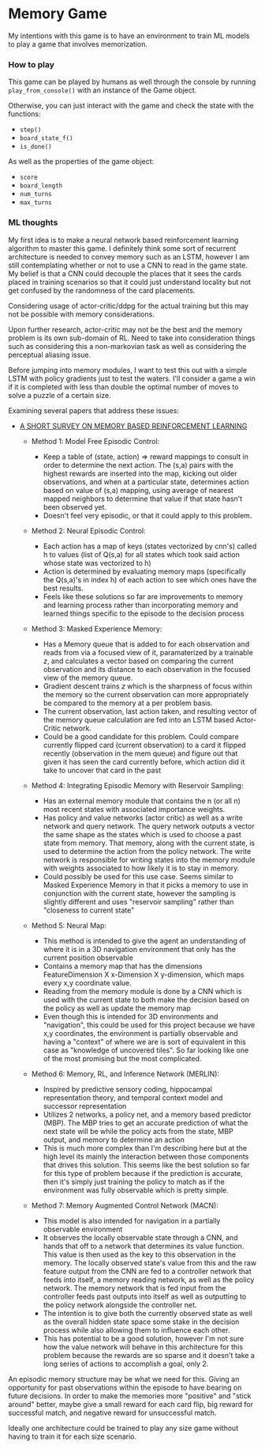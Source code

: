 # Memory Game

My intentions with this game is to have an environment to train ML models to play a game that involves memorization.

### How to play

This game can be played by humans as well through the console by running `play_from_console()` with an instance of the Game object.

Otherwise, you can just interact with the game and check the state with the functions: 
 - `step()`
 - `board_state_f()`
 - `is_done()`
 
 As well as the properties of the game object:
 - `score`
 - `board_length`
 - `num_turns`
 - `max_turns`
 
 
 ### ML thoughts
 
 My first idea is to make a neural network based reinforcement learning algorithm to master this game. 
 I definitely think some sort of recurrent architecture is needed to convey memory such as an LSTM,
 however I am still contemplating whether or not to use a CNN to read in the game state.
 My belief is that a CNN could decouple the places that it sees the cards placed in training scenarios
 so that it could just understand locality but not get confused by the randomness of the card placements.
 
 Considering usage of actor-critic/ddpg for the actual training but this may not be possible with memory considerations.
 
 Upon further research, actor-critic may not be the best and the memory problem is its own sub-domain of RL. 
 Need to take into consideration things such as considering this a non-markovian task 
 as well as considering the perceptual aliasing issue.
 
 Before jumping into memory modules, I want to test this out with a simple LSTM with policy gradients 
 just to test the waters.  I'll consider a game a win if it is completed with less than double the optimal number of moves
 to solve a puzzle of a certain size.
 
 Examining several papers that address these issues:
 - [A SHORT SURVEY ON MEMORY BASED REINFORCEMENT LEARNING](https://arxiv.org/pdf/1904.06736.pdf)
    - Method 1: Model Free Episodic Control:
        - Keep a table of (state, action) => reward mappings to consult in order to determine the next action. 
        The (s,a) pairs with the highest rewards are inserted into the map, kicking out older observations,
        and when at a particular state, determines action based on value of (s,a) mapping, using average of 
        nearest mapped neighbors to determine that value if that state hasn't been observed yet.
        - Doesn't feel very episodic, or that it could apply to this problem.
        
    - Method 2: Neural Episodic Control:
        - Each action has a map of keys (states vectorized by cnn's) called h 
        to values (list of Q(s,a) for all states which took said action whose state was vectorized to h)
        - Action is determined by evaluating memory maps (specifically the Q(s,a)'s in index h) 
        of each action to see which ones have the best results.
        - Feels like these solutions so far are improvements to memory and learning process rather than
        incorporating memory and learned things specific to the episode to the decision process
        
    - Method 3: Masked Experience Memory:
        - Has a Memory queue that is added to for each observation and reads from via a focused view of it, 
        paramaterized by a trainable _z_, and calculates a vector based on comparing the current observation
        and its distance to each observation in the focused view of the memory queue.
        - Gradient descent trains _z_ which is the sharpness of focus within the memory so the current observation
        can more appropriately be compared to the memory at a per problem basis.
        - The current observation, last action taken, and resulting vector of the memory queue calculation 
        are fed into an LSTM based Actor-Critic network.
        - Could be a good candidate for this problem.  Could compare currently flipped card (current 
        observation) to a card it flipped recently (observation in the mem queue) and figure out that
        given it has seen the card currently before, which action did it take to uncover that card in the past
 
    - Method 4: Integrating Episodic Memory with Reservoir Sampling:
        - Has an external memory module that contains the n (or all n) most recent states with associated importance weights.
        - Has policy and value networks (actor critic) as well as a write network and query network.  The query network 
        outputs a vector the same shape as the states which is used to choose a past state from memory.  That memory, 
        along with the current state, is used to determine the action from the policy network.  The write network is responsible 
        for writing states into the memory module with weights associated to how likely it is to stay in memory.
        - Could possibly be used for this use case.  Seems similar to Masked Experience Memory in that it picks a memory
        to use in conjunction with the current state, however the sampling is slightly different and uses "reservoir sampling"
        rather than "closeness to current state"
        
    - Method 5: Neural Map:
        - This method is intended to give the agent an understanding of where it is in a 3D navigation environment that 
        only has the current position observable
        - Contains a memory map that has the dimensions FeatureDimension X x-Dimension X y-dimension, which maps every 
        x,y coordinate value.
        - Reading from the memory module is done by a CNN which is used with the current state to both make the decision
        based on the policy as well as update the memory map
        - Even though this is intended for 3D environments and "navigation", this could be used for this project because
        we have x,y coordinates, the environment is partially observable and having a "context" of where we are is sort of 
        equivalent in this case as "knowledge of uncovered tiles".  So far looking like one of the most promising but the most complicated.
 
    - Method 6: Memory, RL, and Inference Network (MERLIN):
        - Inspired by predictive sensory coding, hippocampal representation theory, and temporal context model and successor
        representation
        - Utilizes 2 networks, a policy net, and a memory based predictor (MBP). The MBP tries to get an accurate prediction
        of what the next state will be while the policy acts from the state, MBP output, and memory to determine an action
        - This is much more complex than I'm describing here but at the high level its mainly the interaction between those 
        components that drives this solution.  This seems like the best solution so far for this type of problem because 
        if the prediction is accurate, then it's simply just training the policy to match as if the environment was fully
        observable which is pretty simple.
        
    - Method 7: Memory Augmented Control Network (MACN):
        - This model is also intended for navigation in a partially observable environment
        - It observes the locally observable state through a CNN, and hands that off to a network that determines its value function. 
        This value is then used as the key to this observation in the memory.  The locally observed state's value from this
        and the raw feature output from the CNN are fed to a controller network that feeds into itself, a memory reading 
        network, as well as the policy network.  The memory network that is fed input from the controller feeds past outputs
        into itself as well as outputting to the policy network alongside the controller net.
        - The intention is to give both the currently observed state as well as the overall hidden state space some stake 
        in the decision process while also allowing them to influence each other.
        - This has potential to be a good solution, however I'm not sure how the value network will behave in this architecture
        for this problem because the rewards are so sparse and it doesn't take a long series of actions to accomplish a goal, only 2.
         
 An episodic memory structure may be what we need for this.  Giving an opportunity for past observations
 within the episode to have bearing on future decisions.  In order to make the memories more "positive" 
 and "stick around" better, maybe give a small reward for each card flip, big reward for successful match, 
 and negative reward for unsuccessful match.
 
 Ideally one architecture could be trained to play any size game without having to train it for each size scenario.